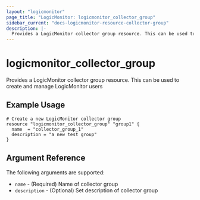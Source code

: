 ```yaml
---
layout: "logicmonitor"
page_title: "LogicMonitor: logicmonitor_collector_group"
sidebar_current: "docs-logicmonitor-resource-collector-group"
description: |-
  Provides a LogicMonitor collector group resource. This can be used to create and manage LogicMonitor users
---
```


# logicmonitor_collector_group

Provides a LogicMonitor collector group resource. This can be used to create and manage LogicMonitor users

## Example Usage

```hcl
# Create a new LogicMonitor collector group
resource "logicmonitor_collector_group" "group1" {
  name  = "collector_group_1"
  description = "a new test group"
}
```

## Argument Reference

The following arguments are supported:

* `name` - (Required) Name of collector group
* `description` - (Optional) Set description of collector group
